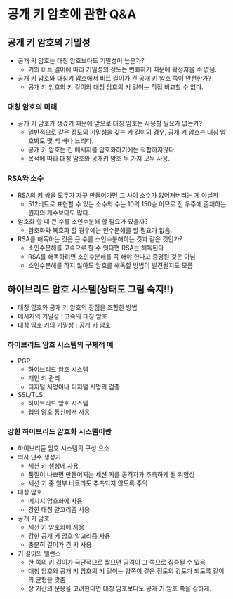 # 공개 키 암호에 관한 Q&A

## 공개 키 암호의 기밀성
- 공개 키 암호는 대칭 암호보다도 기밀성이 높은가?
  - 키의 비트 길이에 따라 기밀성의 정도는 변화하기 때문에 확정지을 수 없음.
- 공개 키 암호와 대칭키 암호에서 비트 길이가 긴 공개 키 암호 쪽이 안전한가?
  - 공개 키 암호의 키 길이와 대칭 암호의 키 길이는 직접 비교할 수 없다.

### 대칭 암호의 미래
- 공개 키 암호가 생겼기 때문에 앞으로 대칭 암호는 사용할 필요가 없는가?
  - 일반적으로 같은 정도의 기밀성을 갖는 키 길이의 경우, 공개 키 암호는 대칭 암호봐도 몇 백 배나 느리다.
  - 공개 키 암호는 긴 메세지를 암호화하기에는 적합하지않다.
  - 목적에 따라 대칭 암호와 공개키 암호 두 가지 모두 사용.

### RSA와 소수
- RSA의 키 쌍을 모두가 자꾸 만들어가면 그 사이 소수가 없어져버리는 게 아닐까
  - 512비트로 표현할 수 있는 소수의 수는 10의 150승 이므로 전 우주에 존재하는 원자의 개수보다도 많다.
- 암호화 할 때 큰 수를 소인수분해 할 필요가 있을까?
  - 암호화와 복호화 할 경우에는 인수분해를 할 필요가 없음.
- RSA를 해독하는 것은 큰 수를 소인수분해하는 것과 같은 것인가?
  - 소인수분해를 고속으로 할 수 잇다면 RSA는 해독된다
  - RSA를 해독하려면 소인수분해를 꼭 해야 한다고 증명된 것은 아님
  - 소인수분해를 하지 않아도 암호를 해독할 방법이 발견될지도 모름

## 하이브리드 암호 시스템(상태도 그림 숙지!!)
- 대칭 암호와 공개 키 암호의 장점을 조합한 방법
- 메시지의 기밀성 : 고속의 대칭 암호
- 대칭 암호 키의 기밀성 : 공개 키 암호 

### 하이브리드 암호 시스템의 구체적 예
- PGP
  - 하이브리드 암호 시스템
  - 개인 키 관리
  - 디지털 서명이나 디지털 서명의 검증
- SSL/TLS
  - 하이브리드 암호 시스템
  - 웹의 암호 통신에서 사용

### 강한 하이브리드 암호화 시스템이란
- 하이브리듣 암호 시스템의 구성 요소
- 의사 난수 생성기
  - 세션 키 생성에 사용
  - 품질이 나쁘면 만들어지는 세션 키를 공격자가 추측하게 될 위험성
  - 세션 키 중 일부 비트라도 추측되지 않도록 주의
- 대칭 암호
  - 메시지 암호화에 사용
  - 강한 대칭 알고리즘 사용
- 공개 키 암호
  - 세션 키 암호화에 사용
  - 강한 공개 키 암호 알고리즘 사용
  - 충분히 길이가 긴 키 사용
- 키 길이의 밸런스
  - 한 쪽의 키 길이가 극단적으로 짧으면 공격이 그 쪽으로 집중될 수 있음
  - 대칭 암호와 공개 키 암호의 키 길이는 양쪽이 같은 정도의 강도가 되도록 길이의 균형을 맞춤
  - 장 기간의 운용을 고려한다면 대칭 암호보다도 공개 키 암호 쪽을 강하게.